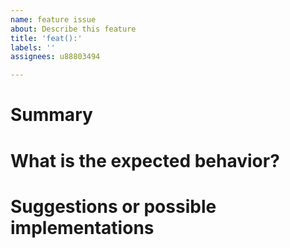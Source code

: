```yaml
---
name: feature issue
about: Describe this feature
title: 'feat():'
labels: ''
assignees: u88803494

---
```


# Summary

# What is the expected behavior?

# Suggestions or possible implementations
